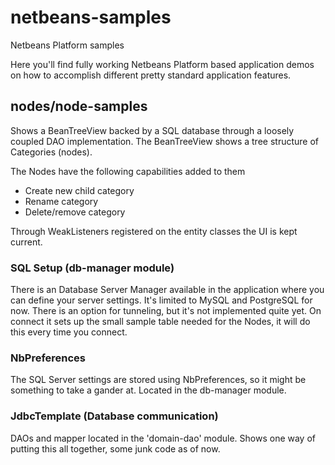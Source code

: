netbeans-samples
================
Netbeans Platform samples

Here you'll find fully working Netbeans Platform based application demos on how to accomplish different pretty standard application features.

## nodes/node-samples
Shows a BeanTreeView backed by a SQL database through a loosely coupled DAO implementation. 
The BeanTreeView shows a tree structure of Categories (nodes).

The Nodes have the following capabilities added to them
* Create new child category
* Rename category
* Delete/remove category

Through WeakListeners registered on the entity classes the UI is kept current.

### SQL Setup (db-manager module)
There is an Database Server Manager available in the application where you can define your server settings.
It's limited to MySQL and PostgreSQL for now.
There is an option for tunneling, but it's not implemented quite yet.
On connect it sets up the small sample table needed for the Nodes, it will do this every time you connect.


### NbPreferences
The SQL Server settings are stored using NbPreferences, so it might be something to take a gander at. 
Located in the db-manager module.

### JdbcTemplate (Database communication)
DAOs and mapper located in the 'domain-dao' module.
Shows one way of putting this all together, some junk code as of now.